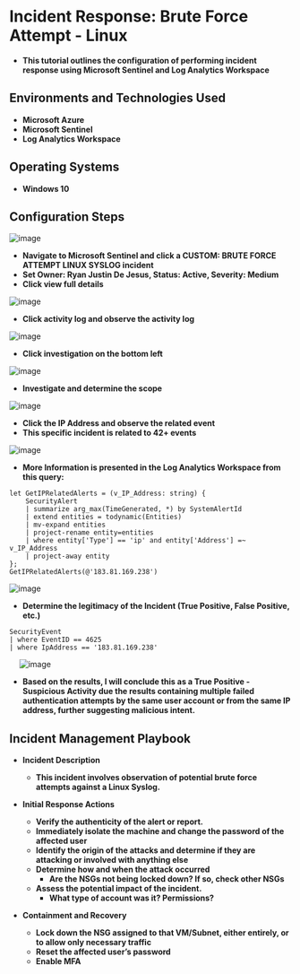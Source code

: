 <h1>Incident Response: Brute Force Attempt - Linux</h1>

- <b>This tutorial outlines the configuration of performing incident response using Microsoft Sentinel and Log Analytics Workspace</b>

<h2>Environments and Technologies Used</h2>

- <b>Microsoft Azure</b> 
- <b>Microsoft Sentinel</b>
- <b>Log Analytics Workspace</b>

<h2>Operating Systems</h2>

- <b>Windows 10</b>

<h2>Configuration Steps</h2>

![image](https://github.com/user-attachments/assets/59b3b430-cb82-4e24-97f2-923ca7bb11c5)
- <b>Navigate to Microsoft Sentinel and click a CUSTOM: BRUTE FORCE ATTEMPT LINUX SYSLOG incident</b>
- <b>Set Owner: Ryan Justin De Jesus, Status: Active, Severity: Medium</b>
- <b>Click view full details</b>

![image](https://github.com/user-attachments/assets/0280418f-8307-4008-b57c-f562d9ef10b6)
- <b>Click activity log and observe the activity log</b>

![image](https://github.com/user-attachments/assets/7faf20bd-4b4f-4a95-b7f2-696fd2ca9cd6)
- <b>Click investigation on the bottom left</b>

![image](https://github.com/user-attachments/assets/7d510b8c-b1cb-4d78-adfc-42e99432f910)
- <b>Investigate and determine the scope</b>

![image](https://github.com/user-attachments/assets/568cc113-e50b-4478-be0a-8dcc34ab49b0)
- <b>Click the IP Address and observe the related event</b>
- <b>This specific incident is related to 42+ events</b>

![image](https://github.com/user-attachments/assets/f7613b7a-0de2-4afa-989f-a61df32023ae)
- <b>More Information is presented in the Log Analytics Workspace from this query:</b>

``` 
let GetIPRelatedAlerts = (v_IP_Address: string) {
    SecurityAlert
    | summarize arg_max(TimeGenerated, *) by SystemAlertId
    | extend entities = todynamic(Entities)
    | mv-expand entities
    | project-rename entity=entities
    | where entity['Type'] == 'ip' and entity['Address'] =~ v_IP_Address
    | project-away entity
};
GetIPRelatedAlerts(@'183.81.169.238')
```

![image](https://github.com/user-attachments/assets/734e9966-a58c-48dd-b83e-4ef855bdd29e)
- <b>Determine the legitimacy of the Incident (True Positive, False Positive, etc.)</b>

```
SecurityEvent
| where EventID == 4625
| where IpAddress == '183.81.169.238'
```
 
![image](https://github.com/user-attachments/assets/ebe15060-692a-47c0-be5e-7e9d389ee438)
- <b>Based on the results, I will conclude this as a True Positive - Suspicious Activity due the results containing multiple failed authentication attempts by the same user account or from the same IP address, further suggesting malicious intent.

## Incident Management Playbook 
- <b>Incident Description</b>
    - This incident involves observation of potential brute force attempts against a Linux Syslog.

- <b>Initial Response Actions</b>
    - Verify the authenticity of the alert or report.
    - Immediately isolate the machine and change the password of the affected user
    - Identify the origin of the attacks and determine if they are attacking or involved with anything else
    - Determine how and when the attack occurred
        - Are the NSGs not being locked down? If so, check other NSGs
    - Assess the potential impact of the incident.
        - What type of account was it? Permissions?

- <b>Containment and Recovery</b>
    - Lock down the NSG assigned to that VM/Subnet, either entirely, or to allow only necessary traffic
    - Reset the affected user’s password
    - Enable MFA
